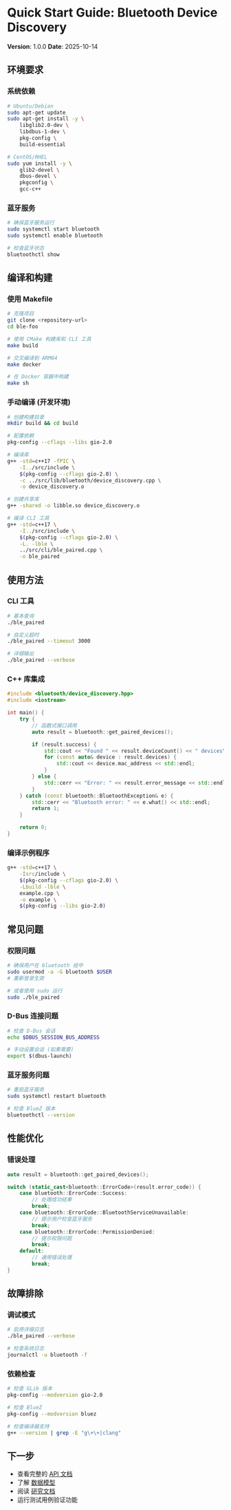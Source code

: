 # Quick Start Guide: Bluetooth Device Discovery

**Version**: 1.0.0
**Date**: 2025-10-14

## 环境要求

### 系统依赖

```bash
# Ubuntu/Debian
sudo apt-get update
sudo apt-get install -y \
    libglib2.0-dev \
    libdbus-1-dev \
    pkg-config \
    build-essential

# CentOS/RHEL
sudo yum install -y \
    glib2-devel \
    dbus-devel \
    pkgconfig \
    gcc-c++
```

### 蓝牙服务

```bash
# 确保蓝牙服务运行
sudo systemctl start bluetooth
sudo systemctl enable bluetooth

# 检查蓝牙状态
bluetoothctl show
```

## 编译和构建

### 使用 Makefile

```bash
# 克隆项目
git clone <repository-url>
cd ble-foo

# 使用 CMake 构建库和 CLI 工具
make build

# 交叉编译到 ARM64
make docker

# 在 Docker 容器中构建
make sh
```

### 手动编译 (开发环境)

```bash
# 创建构建目录
mkdir build && cd build

# 配置依赖
pkg-config --cflags --libs gio-2.0

# 编译库
g++ -std=c++17 -fPIC \
    -I../src/include \
    $(pkg-config --cflags gio-2.0) \
    -c ../src/lib/bluetooth/device_discovery.cpp \
    -o device_discovery.o

# 创建共享库
g++ -shared -o libble.so device_discovery.o

# 编译 CLI 工具
g++ -std=c++17 \
    -I../src/include \
    $(pkg-config --cflags gio-2.0) \
    -L. -lble \
    ../src/cli/ble_paired.cpp \
    -o ble_paired
```

## 使用方法

### CLI 工具

```bash
# 基本查询
./ble_paired

# 自定义超时
./ble_paired --timeout 3000

# 详细输出
./ble_paired --verbose
```

### C++ 库集成

```cpp
#include <bluetooth/device_discovery.hpp>
#include <iostream>

int main() {
    try {
        // 函数式接口调用
        auto result = bluetooth::get_paired_devices();

        if (result.success) {
            std::cout << "Found " << result.deviceCount() << " devices\n";
            for (const auto& device : result.devices) {
                std::cout << device.mac_address << std::endl;
            }
        } else {
            std::cerr << "Error: " << result.error_message << std::endl;
        }
    } catch (const bluetooth::BluetoothException& e) {
        std::cerr << "Bluetooth error: " << e.what() << std::endl;
        return 1;
    }

    return 0;
}
```

### 编译示例程序

```bash
g++ -std=c++17 \
    -Isrc/include \
    $(pkg-config --cflags gio-2.0) \
    -Lbuild -lble \
    example.cpp \
    -o example \
    $(pkg-config --libs gio-2.0)
```

## 常见问题

### 权限问题

```bash
# 确保用户在 bluetooth 组中
sudo usermod -a -G bluetooth $USER
# 重新登录生效

# 或者使用 sudo 运行
sudo ./ble_paired
```

### D-Bus 连接问题

```bash
# 检查 D-Bus 会话
echo $DBUS_SESSION_BUS_ADDRESS

# 手动设置会话 (如果需要)
export $(dbus-launch)
```

### 蓝牙服务问题

```bash
# 重启蓝牙服务
sudo systemctl restart bluetooth

# 检查 BlueZ 版本
bluetoothctl --version
```

## 性能优化

### 错误处理

```cpp
auto result = bluetooth::get_paired_devices();

switch (static_cast<bluetooth::ErrorCode>(result.error_code)) {
    case bluetooth::ErrorCode::Success:
        // 处理成功结果
        break;
    case bluetooth::ErrorCode::BluetoothServiceUnavailable:
        // 提示用户检查蓝牙服务
        break;
    case bluetooth::ErrorCode::PermissionDenied:
        // 提示权限问题
        break;
    default:
        // 通用错误处理
        break;
}
```

## 故障排除

### 调试模式

```bash
# 启用详细日志
./ble_paired --verbose

# 检查系统日志
journalctl -u bluetooth -f
```

### 依赖检查

```bash
# 检查 GLib 版本
pkg-config --modversion gio-2.0

# 检查 BlueZ
pkg-config --modversion bluez

# 检查编译器支持
g++ --version | grep -E "g\+\+|clang"
```

## 下一步

- 查看完整的 [API 文档](contracts/api-contract.md)
- 了解 [数据模型](data-model.md)
- 阅读 [研究文档](research.md)
- 运行测试用例验证功能
